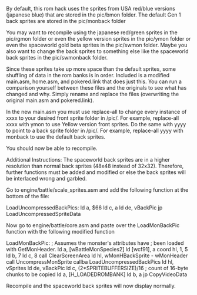 By default, this rom hack uses the sprites from USA red/blue versions (japanese blue) that are stored in the pic/bmon folder.
The default Gen 1 back sprites are stored in the pic/monback folder

You may want to recompile using the japanese red/green sprites in the pic/rgmon folder 
or even the yellow version sprites in the pic/ymon folder
or even the spaceworld gold beta sprites in the pic/swmon folder. 
Maybe you also want to change the back sprites to something else like the spaceworld back sprites in the pic/swmonback folder.

Since these sprites take up more space than the default sprites, some shuffling of data in the rom banks is in order.
Included is a modified main.asm, home.asm, and pokered.link that does just this.
You can run a comparison yourself between these files and the originals to see what has changed and why.
Simply rename and replace the files (overwriting the original main.asm and pokered.link).

In the new main.asm you must use replace-all to change every instance of xxxx to your desired front sprite folder in /pic/.
For example, replace-all xxxx with ymon to use Yellow version front sprites.
Do the same with yyyy to point to a back sprite folder in /pic/.
For example, replace-all yyyy with monback to use the default back sprites.

You should now be able to recompile.


Additional Instructions: 
The spaceworld back sprites are in a higher resolution than normal back sprites (48x48 instead of 32x32).
Therefore, further functions must be added and modified or else the back sprites will be interlaced wrong and garbled.


Go to engine/battle/scale_sprites.asm and add the following function at the bottom of the file:

LoadUncompressedBackPics:
	ld a, $66
	ld c, a
	ld de, vBackPic
	jp LoadUncompressedSpriteData
	
		
Now go to engine/battle/core.asm and paste over the LoadMonBackPic function with the following modified function

LoadMonBackPic:
; Assumes the monster's attributes have
; been loaded with GetMonHeader.
	ld a, [wBattleMonSpecies2]
	ld [wcf91], a
	coord hl, 1, 5
	ld b, 7
	ld c, 8
	call ClearScreenArea
	ld hl,  wMonHBackSprite - wMonHeader
	call UncompressMonSprite
	callba LoadUncompressedBackPics
	ld hl, vSprites
	ld de, vBackPic
	ld c, (2*SPRITEBUFFERSIZE)/16 ; count of 16-byte chunks to be copied
	ld a, [H_LOADEDROMBANK]
	ld b, a
	jp CopyVideoData


Recompile and the spaceworld back sprites will now display normally.